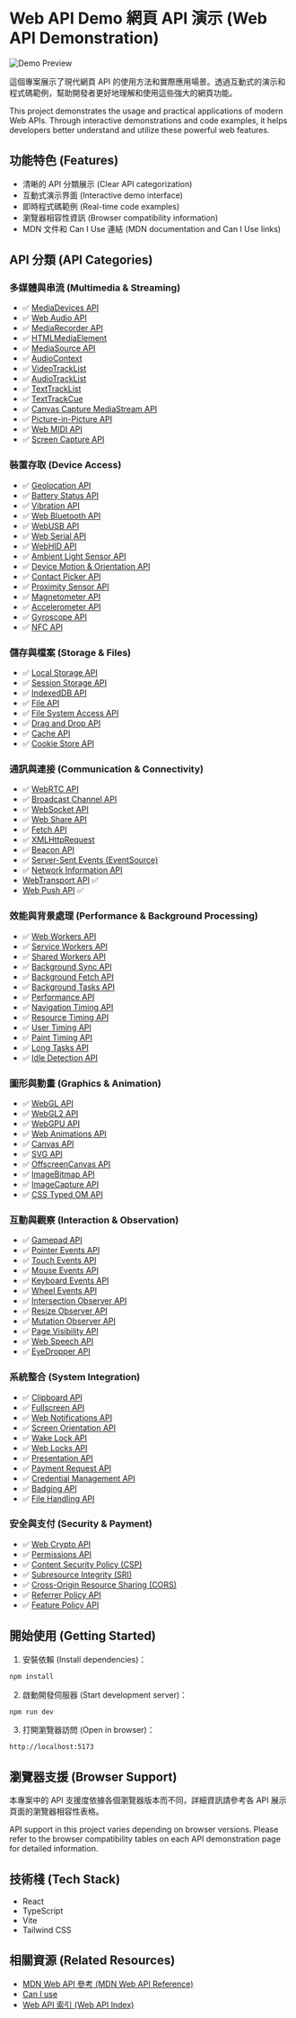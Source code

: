# Web API Demo 網頁 API 演示 (Web API Demonstration)

![Demo Preview](./public/demo.png)

這個專案展示了現代網頁 API 的使用方法和實際應用場景。透過互動式的演示和程式碼範例，幫助開發者更好地理解和使用這些強大的網頁功能。

This project demonstrates the usage and practical applications of modern Web APIs. Through interactive demonstrations and code examples, it helps developers better understand and utilize these powerful web features.

## 功能特色 (Features)

- 清晰的 API 分類展示 (Clear API categorization)
- 互動式演示界面 (Interactive demo interface)
- 即時程式碼範例 (Real-time code examples)
- 瀏覽器相容性資訊 (Browser compatibility information)
- MDN 文件和 Can I Use 連結 (MDN documentation and Can I Use links)

## API 分類 (API Categories)

### 多媒體與串流 (Multimedia & Streaming)
- ✅ [MediaDevices API](https://developer.mozilla.org/zh-TW/docs/Web/API/MediaDevices)
- ✅ [Web Audio API](https://developer.mozilla.org/zh-TW/docs/Web/API/Web_Audio_API)
- ✅ [MediaRecorder API](https://developer.mozilla.org/zh-TW/docs/Web/API/MediaRecorder)
- ✅ [HTMLMediaElement](https://developer.mozilla.org/zh-TW/docs/Web/API/HTMLMediaElement)
- ✅ [MediaSource API](https://developer.mozilla.org/zh-TW/docs/Web/API/MediaSource)
- ✅ [AudioContext](https://developer.mozilla.org/zh-TW/docs/Web/API/AudioContext)
- ✅ [VideoTrackList](https://developer.mozilla.org/zh-TW/docs/Web/API/VideoTrackList)
- ✅ [AudioTrackList](https://developer.mozilla.org/zh-TW/docs/Web/API/AudioTrackList)
- ✅ [TextTrackList](https://developer.mozilla.org/zh-TW/docs/Web/API/TextTrackList)
- ✅ [TextTrackCue](https://developer.mozilla.org/zh-TW/docs/Web/API/TextTrackCue)
- ✅ [Canvas Capture MediaStream API](https://developer.mozilla.org/zh-TW/docs/Web/API/HTMLCanvasElement/captureStream)
- ✅ [Picture-in-Picture API](https://developer.mozilla.org/zh-TW/docs/Web/API/Picture-in-Picture_API)
- ✅ [Web MIDI API](https://developer.mozilla.org/zh-TW/docs/Web/API/Web_MIDI_API)
- ✅ [Screen Capture API](https://developer.mozilla.org/zh-TW/docs/Web/API/Screen_Capture_API)

### 裝置存取 (Device Access)
- ✅ [Geolocation API](https://developer.mozilla.org/zh-TW/docs/Web/API/Geolocation_API)
- ✅ [Battery Status API](https://developer.mozilla.org/zh-TW/docs/Web/API/Battery_Status_API)
- ✅ [Vibration API](https://developer.mozilla.org/zh-TW/docs/Web/API/Vibration_API)
- ✅ [Web Bluetooth API](https://developer.mozilla.org/zh-TW/docs/Web/API/Web_Bluetooth_API)
- ✅ [WebUSB API](https://developer.mozilla.org/zh-TW/docs/Web/API/USB)
- ✅ [Web Serial API](https://developer.mozilla.org/zh-TW/docs/Web/API/Serial)
- ✅ [WebHID API](https://developer.mozilla.org/zh-TW/docs/Web/API/WebHID_API)
- ✅ [Ambient Light Sensor API](https://developer.mozilla.org/zh-TW/docs/Web/API/AmbientLightSensor)
- ✅ [Device Motion & Orientation API](https://developer.mozilla.org/zh-TW/docs/Web/API/DeviceMotionEvent)
- ✅ [Contact Picker API](https://developer.mozilla.org/zh-TW/docs/Web/API/Contact_Picker_API)
- ✅ [Proximity Sensor API](https://developer.mozilla.org/zh-TW/docs/Web/API/Proximity_Events)
- ✅ [Magnetometer API](https://developer.mozilla.org/zh-TW/docs/Web/API/Magnetometer)
- ✅ [Accelerometer API](https://developer.mozilla.org/zh-TW/docs/Web/API/Accelerometer)
- ✅ [Gyroscope API](https://developer.mozilla.org/zh-TW/docs/Web/API/Gyroscope)
- ✅ [NFC API](https://developer.mozilla.org/zh-TW/docs/Web/API/Web_NFC_API)

### 儲存與檔案 (Storage & Files)
- ✅ [Local Storage API](https://developer.mozilla.org/zh-TW/docs/Web/API/Window/localStorage)
- ✅ [Session Storage API](https://developer.mozilla.org/zh-TW/docs/Web/API/Window/sessionStorage)
- ✅ [IndexedDB API](https://developer.mozilla.org/zh-TW/docs/Web/API/IndexedDB_API)
- ✅ [File API](https://developer.mozilla.org/zh-TW/docs/Web/API/File_API)
- ✅ [File System Access API](https://developer.mozilla.org/zh-TW/docs/Web/API/File_System_Access_API)
- ✅ [Drag and Drop API](https://developer.mozilla.org/zh-TW/docs/Web/API/HTML_Drag_and_Drop_API)
- ✅ [Cache API](https://developer.mozilla.org/zh-TW/docs/Web/API/Cache)
- ✅ [Cookie Store API](https://developer.mozilla.org/zh-TW/docs/Web/API/CookieStore)

### 通訊與連接 (Communication & Connectivity)
- ✅ [WebRTC API](https://developer.mozilla.org/zh-TW/docs/Web/API/WebRTC_API)
- ✅ [Broadcast Channel API](https://developer.mozilla.org/zh-TW/docs/Web/API/Broadcast_Channel_API)
- ✅ [WebSocket API](https://developer.mozilla.org/zh-TW/docs/Web/API/WebSocket)
- ✅ [Web Share API](https://developer.mozilla.org/zh-TW/docs/Web/API/Navigator/share)
- ✅ [Fetch API](https://developer.mozilla.org/zh-TW/docs/Web/API/Fetch_API)
- ✅ [XMLHttpRequest](https://developer.mozilla.org/zh-TW/docs/Web/API/XMLHttpRequest)
- ✅ [Beacon API](https://developer.mozilla.org/zh-TW/docs/Web/API/Beacon_API)
- ✅ [Server-Sent Events (EventSource)](https://developer.mozilla.org/zh-TW/docs/Web/API/EventSource)
- ✅ [Network Information API](https://developer.mozilla.org/zh-TW/docs/Web/API/Network_Information_API)
- [WebTransport API](https://developer.mozilla.org/en-US/docs/Web/API/WebTransport) ✅
- [Web Push API](https://developer.mozilla.org/en-US/docs/Web/API/Push_API) ✅

### 效能與背景處理 (Performance & Background Processing)
- ✅ [Web Workers API](https://developer.mozilla.org/zh-TW/docs/Web/API/Web_Workers_API)
- ✅ [Service Workers API](https://developer.mozilla.org/zh-TW/docs/Web/API/Service_Worker_API)
- ✅ [Shared Workers API](https://developer.mozilla.org/zh-TW/docs/Web/API/SharedWorker)
- ✅ [Background Sync API](https://developer.mozilla.org/zh-TW/docs/Web/API/Background_Sync_API)
- ✅ [Background Fetch API](https://developer.mozilla.org/zh-TW/docs/Web/API/Background_Fetch_API)
- ✅ [Background Tasks API](https://developer.mozilla.org/zh-TW/docs/Web/API/Background_Tasks_API)
- ✅ [Performance API](https://developer.mozilla.org/zh-TW/docs/Web/API/Performance_API)
- ✅ [Navigation Timing API](https://developer.mozilla.org/zh-TW/docs/Web/API/Navigation_timing_API)
- ✅ [Resource Timing API](https://developer.mozilla.org/zh-TW/docs/Web/API/Resource_Timing_API)
- ✅ [User Timing API](https://developer.mozilla.org/zh-TW/docs/Web/API/User_Timing_API)
- ✅ [Paint Timing API](https://developer.mozilla.org/zh-TW/docs/Web/API/Paint_Timing_API)
- ✅ [Long Tasks API](https://developer.mozilla.org/zh-TW/docs/Web/API/Long_Tasks_API)
- ✅ [Idle Detection API](https://developer.mozilla.org/zh-TW/docs/Web/API/Idle_Detection_API)

### 圖形與動畫 (Graphics & Animation)
- ✅ [WebGL API](https://developer.mozilla.org/zh-TW/docs/Web/API/WebGL_API)
- ✅ [WebGL2 API](https://developer.mozilla.org/zh-TW/docs/Web/API/WebGL2RenderingContext)
- ✅ [WebGPU API](https://developer.mozilla.org/zh-TW/docs/Web/API/WebGPU_API)
- ✅ [Web Animations API](https://developer.mozilla.org/zh-TW/docs/Web/API/Web_Animations_API)
- ✅ [Canvas API](https://developer.mozilla.org/zh-TW/docs/Web/API/Canvas_API)
- ✅ [SVG API](https://developer.mozilla.org/zh-TW/docs/Web/API/SVGElement)
- ✅ [OffscreenCanvas API](https://developer.mozilla.org/zh-TW/docs/Web/API/OffscreenCanvas)
- ✅ [ImageBitmap API](https://developer.mozilla.org/zh-TW/docs/Web/API/ImageBitmap)
- ✅ [ImageCapture API](https://developer.mozilla.org/en-US/docs/Web/API/ImageCapture)
- ✅ [CSS Typed OM API](https://developer.mozilla.org/en-US/docs/Web/API/CSS_Typed_OM_API)

### 互動與觀察 (Interaction & Observation)
- ✅ [Gamepad API](https://developer.mozilla.org/zh-TW/docs/Web/API/Gamepad_API)
- ✅ [Pointer Events API](https://developer.mozilla.org/zh-TW/docs/Web/API/Pointer_events)
- ✅ [Touch Events API](https://developer.mozilla.org/zh-TW/docs/Web/API/Touch_events)
- ✅ [Mouse Events API](https://developer.mozilla.org/zh-TW/docs/Web/API/MouseEvent)
- ✅ [Keyboard Events API](https://developer.mozilla.org/zh-TW/docs/Web/API/KeyboardEvent)
- ✅ [Wheel Events API](https://developer.mozilla.org/zh-TW/docs/Web/API/WheelEvent)
- ✅ [Intersection Observer API](https://developer.mozilla.org/zh-TW/docs/Web/API/Intersection_Observer_API)
- ✅ [Resize Observer API](https://developer.mozilla.org/zh-TW/docs/Web/API/Resize_Observer_API)
- ✅ [Mutation Observer API](https://developer.mozilla.org/zh-TW/docs/Web/API/MutationObserver)
- ✅ [Page Visibility API](https://developer.mozilla.org/zh-TW/docs/Web/API/Page_Visibility_API)
- ✅ [Web Speech API](https://developer.mozilla.org/zh-TW/docs/Web/API/Web_Speech_API)
- ✅ [EyeDropper API](https://developer.mozilla.org/zh-TW/docs/Web/API/EyeDropper_API)

### 系統整合 (System Integration)
- ✅ [Clipboard API](https://developer.mozilla.org/zh-TW/docs/Web/API/Clipboard_API)
- ✅ [Fullscreen API](https://developer.mozilla.org/zh-TW/docs/Web/API/Fullscreen_API)
- ✅ [Web Notifications API](https://developer.mozilla.org/zh-TW/docs/Web/API/Notifications_API)
- ✅ [Screen Orientation API](https://developer.mozilla.org/zh-TW/docs/Web/API/Screen_Orientation_API)
- ✅ [Wake Lock API](https://developer.mozilla.org/zh-TW/docs/Web/API/WakeLock)
- ✅ [Web Locks API](https://developer.mozilla.org/zh-TW/docs/Web/API/Web_Locks_API)
- ✅ [Presentation API](https://developer.mozilla.org/en-US/docs/Web/API/Presentation_API)
- ✅ [Payment Request API](https://developer.mozilla.org/zh-TW/docs/Web/API/Payment_Request_API)
- ✅ [Credential Management API](https://developer.mozilla.org/zh-TW/docs/Web/API/Credential_Management_API)
- ✅ [Badging API](https://developer.mozilla.org/zh-TW/docs/Web/API/Badging_API)
- ✅ [File Handling API](https://developer.mozilla.org/zh-TW/docs/Web/API/File_System_Access_API)

### 安全與支付 (Security & Payment)
- ✅ [Web Crypto API](https://developer.mozilla.org/zh-TW/docs/Web/API/Web_Crypto_API)
- ✅ [Permissions API](https://developer.mozilla.org/zh-TW/docs/Web/API/Permissions_API)
- ✅ [Content Security Policy (CSP)](https://developer.mozilla.org/zh-TW/docs/Web/HTTP/CSP)
- ✅ [Subresource Integrity (SRI)](https://developer.mozilla.org/zh-TW/docs/Web/Security/Subresource_Integrity)
- ✅ [Cross-Origin Resource Sharing (CORS)](https://developer.mozilla.org/zh-TW/docs/Web/HTTP/CORS)
- ✅ [Referrer Policy API](https://developer.mozilla.org/zh-TW/docs/Web/HTTP/Headers/Referrer-Policy)
- ✅ [Feature Policy API](https://developer.mozilla.org/zh-TW/docs/Web/HTTP/Feature_Policy)

## 開始使用 (Getting Started)

1. 安裝依賴 (Install dependencies)：
```bash
npm install
```

2. 啟動開發伺服器 (Start development server)：
```bash
npm run dev
```

3. 打開瀏覽器訪問 (Open in browser)：
```
http://localhost:5173
```

## 瀏覽器支援 (Browser Support)

本專案中的 API 支援度依據各個瀏覽器版本而不同，詳細資訊請參考各 API 展示頁面的瀏覽器相容性表格。

API support in this project varies depending on browser versions. Please refer to the browser compatibility tables on each API demonstration page for detailed information.

## 技術棧 (Tech Stack)

- React
- TypeScript
- Vite
- Tailwind CSS

## 相關資源 (Related Resources)

- [MDN Web API 參考 (MDN Web API Reference)](https://developer.mozilla.org/zh-TW/docs/Web/API)
- [Can I use](https://caniuse.com/)
- [Web API 索引 (Web API Index)](https://developer.mozilla.org/zh-TW/docs/Web/API)